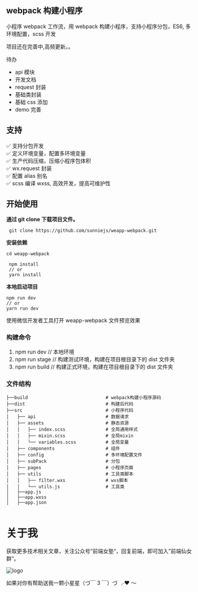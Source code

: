 ## webpack 构建小程序

小程序 webpack 工作流，用 webpack 构建小程序，支持小程序分包，ES6, 多环境配置，scss 开发

项目还在完善中,高频更新。。

待办

-   api 模块
-   开发文档
-   request 封装
-   基础类封装
-   基础 css 添加
-   demo 完善

## 支持

✅ 支持分包开发  
✅ 定义环境变量，配置多环境变量  
✅ 生产代码压缩，压缩小程序包体积  
✅ wx.request 封装  
✅ 配置 alias 别名  
✅ scss 编译 wxss, 高效开发，提高可维护性

## 开始使用

**通过 git clone 下载项目文件。**

```
 git clone https://github.com/sunniejs/weapp-webpack.git

```

**安装依赖**

```
cd weapp-webpack

 npm install
 // or
 yarn install
```

**本地启动项目**

```
npm run dev
// or
yarn run dev
```

使用微信开发者工具打开 weapp-webpack 文件预览效果

### 构建命令

1. npm run dev // 本地环境
2. npm run stage // 构建测试环境，构建在项目根目录下的 dist 文件夹
3. npm run build // 构建正式环境，构建在项目根目录下的 dist 文件夹

### 文件结构

```
├──build	            	         # webpack构建小程序源码
├──dist		                         # 构建后代码
├──src                               # 小程序代码
│   ├── api		                     # 数据请求
│   ├── assets		               	 # 静态资源
│   │   ├── index.scss               # 全局通用样式
│   │   ├── mixin.scss               # 全局mixin
│   │   └── variables.scss           # 全局变量
│   ├── components		             # 组件
│   ├── config		                 # 多环境配置文件
│   ├── subPack			             # 分包
│   ├── pages			             # 小程序页面
│   ├── utils			             # 工具类脚本
│   │   ├── filter.wxs               # wxs脚本
│   │   └── utils.js                 # 工具类
│   ├──app.js
│   ├──app.wxss
│   ├──app.json


```

# 关于我

获取更多技术相关文章，关注公众号”前端女塾“，回复前端，即可加入”前端仙女群“。

![logo](https://imgs.solui.cn/wx/640.gif ':size=262x224')

如果对你有帮助送我一颗小星星（づ￣ 3 ￣）づ ╭❤ ～
